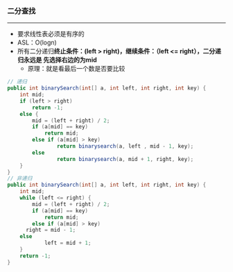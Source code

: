 ### 二分查找

------

- 要求线性表必须是有序的
- ASL：O(logn)
- 所有二分递归**终止条件：(left > right)，继续条件：（left <= right），二分递归永远是 先选择右边的为mid**
  - 原理：就是看最后一个数是否要比较

```java
// 递归
public int binarySearch(int[] a, int left, int right, int key) {
	int mid;
	if (left > right)
		return -1;
	else {
		mid = (left + right) / 2;
		if (a[mid] == key)
			return mid;
		else if (a[mid] > key)
				return binarysearch(a, left , mid - 1, key);
		else
				return binarysearch(a, mid + 1, right, key);
	}
}	
// 非递归
public int binarySearch(int[] a, int left, int right, int key) {                                                         
	int mid;
	while (left <= right) {
		mid = (left + right) / 2;
		if (a[mid] == key)
			return mid;
		else if (a[mid] > key)
      right = mid - 1;
    else
			left = mid + 1;
	}
	return -1;
}
```